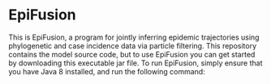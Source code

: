 # EpiFusion
This is EpiFusion, a program for jointly inferring epidemic trajectories using phylogenetic and case incidence data via particle filtering. This repository contains the model source code, but to use EpiFusion you can get started by downloading this executable jar file. To run EpiFusion, simply ensure that you have Java 8 installed, and run the following command: 
